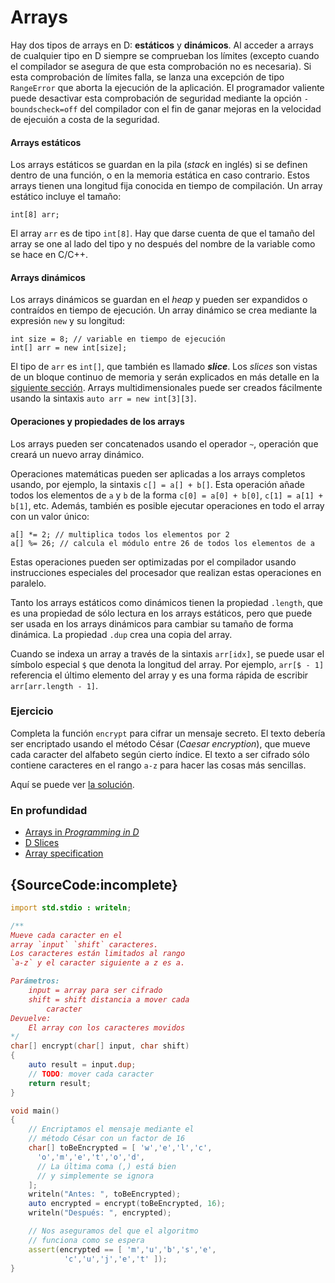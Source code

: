 # Arrays

Hay dos tipos de arrays en D: **estáticos** y **dinámicos**. Al acceder a arrays
de cualquier tipo en D siempre se comprueban los límites (excepto cuando el
compilador se asegura de que esta comprobación no es necesaria).
Si esta comprobación de límites falla, se lanza una excepción de tipo `RangeError`
que aborta la ejecución de la aplicación. El programador valiente puede desactivar
esta comprobación de seguridad mediante la opción `-boundscheck=off` del compilador
con el fin de ganar mejoras en la velocidad de ejecuión a costa de la seguridad.

#### Arrays estáticos

Los arrays estáticos se guardan en la pila (*stack* en inglés) si se definen
dentro de una función, o en la memoria estática en caso contrario. Estos
arrays tienen una longitud fija conocida en tiempo de compilación. Un array
estático incluye el tamaño:

    int[8] arr;

El array `arr` es de tipo `int[8]`. Hay que darse cuenta de que el tamaño del
array se one al lado del tipo y no después del nombre de la variable como se
hace en C/C++.

#### Arrays dinámicos

Los arrays dinámicos se guardan en el *heap* y pueden ser expandidos o
contraídos en tiempo de ejecución. Un array dinámico se crea mediante la
expresión `new` y su longitud:

    int size = 8; // variable en tiempo de ejecución
    int[] arr = new int[size];

El tipo de `arr` es `int[]`, que también es llamado ***slice***. Los *slices*
son vistas de un bloque continuo de memoria y serán explicados en más detalle
en la [siguiente sección](basics/slices). Arrays multidimensionales puede ser
creados fácilmente usando la sintaxis `auto arr = new int[3][3]`.

#### Operaciones y propiedades de los arrays

Los arrays pueden ser concatenados usando el operador `~`, operación que
creará un nuevo array dinámico.

Operaciones matemáticas pueden ser aplicadas a los arrays completos usando,
por ejemplo, la sintaxis `c[] = a[] + b[]`. Esta operación añade todos los
elementos de `a` y `b` de la forma `c[0] = a[0] + b[0]`, `c[1] = a[1] + b[1]`,
etc. Además, también es posible ejecutar operaciones en todo el array con un
valor único:

    a[] *= 2; // multiplica todos los elementos por 2
    a[] %= 26; // calcula el módulo entre 26 de todos los elementos de a

Estas operaciones pueden ser optimizadas por el compilador usando instrucciones
especiales del procesador que realizan estas operaciones en paralelo.

Tanto los arrays estáticos como dinámicos tienen la propiedad `.length`, que
es una propiedad de sólo lectura en los arrays estáticos, pero que puede ser
usada en los arrays dinámicos para cambiar su tamaño de forma dinámica. La
propiedad `.dup` crea una copia del array.

Cuando se indexa un array a través de la sintaxis `arr[idx]`, se puede usar
el símbolo especial `$` que denota la longitud del array. Por ejemplo,
`arr[$ - 1]` referencia el último elemento del array y es una forma rápida
de escribir `arr[arr.length - 1]`.

### Ejercicio

Completa la función `encrypt` para cifrar un mensaje secreto. El texto debería
ser encriptado usando el método César (*Caesar encryption*), que mueve cada
caracter del alfabeto según cierto índice. El texto a ser cifrado sólo contiene
caracteres en el rango `a-z` para hacer las cosas más sencillas.

Aquí se puede ver [la solución](https://github.com/dlang-tour/core/issues/227).

### En profundidad

- [Arrays in _Programming in D_](http://ddili.org/ders/d.en/arrays.html)
- [D Slices](https://dlang.org/d-array-article.html)
- [Array specification](https://dlang.org/spec/arrays.html)

## {SourceCode:incomplete}

```d
import std.stdio : writeln;

/**
Mueve cada caracter en el
array `input` `shift` caracteres.
Los caracteres están limitados al rango
`a-z` y el caracter siguiente a z es a.

Parámetros:
    input = array para ser cifrado
    shift = shift distancia a mover cada
        caracter
Devuelve:
    El array con los caracteres movidos
*/
char[] encrypt(char[] input, char shift)
{
    auto result = input.dup;
    // TODO: mover cada caracter
    return result;
}

void main()
{
    // Encriptamos el mensaje mediante el
    // método César con un factor de 16
    char[] toBeEncrypted = [ 'w','e','l','c',
      'o','m','e','t','o','d',
      // La última coma (,) está bien
      // y simplemente se ignora
    ];
    writeln("Antes: ", toBeEncrypted);
    auto encrypted = encrypt(toBeEncrypted, 16);
    writeln("Después: ", encrypted);

    // Nos aseguramos del que el algoritmo
    // funciona como se espera
    assert(encrypted == [ 'm','u','b','s','e',
            'c','u','j','e','t' ]);
}
```
